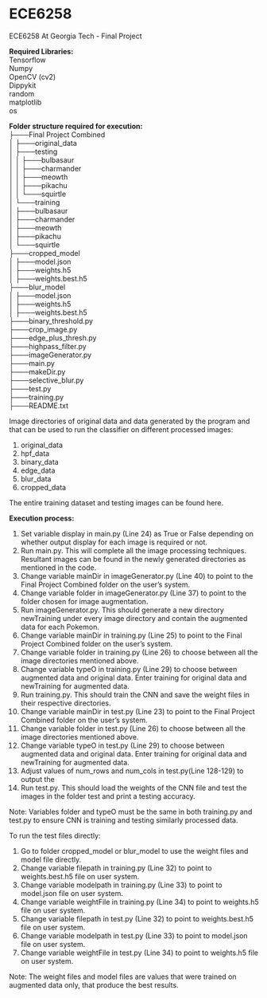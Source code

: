 # ECE6258
ECE6258 At Georgia Tech - Final Project

<b>Required Libraries:</b><br>
Tensorflow<br>
Numpy<br>
OpenCV (cv2)<br>
Dippykit<br>
random<br>
matplotlib<br>
os<br>

<b>Folder structure required for execution:</b><br>
├───Final Project Combined<br>
│   ├───original_data<br>
│       ├───testing<br>
│       │   ├───bulbasaur<br>
│       │   ├───charmander<br>
│       │   ├───meowth<br>
│       │   ├───pikachu<br>
│       │   └───squirtle<br>
│       └───training<br>
│           ├───bulbasaur<br>
│           ├───charmander<br>
│           ├───meowth<br>
│           ├───pikachu<br>
│           └───squirtle<br>
├───cropped_model<br>
│   ├───model.json<br>
│   ├───weights.h5<br>
│   ├───weights.best.h5<br>
├───blur_model<br>
│   ├───model.json<br>
│   ├───weights.h5<br>
│   ├───weights.best.h5<br>
├───binary_threshold.py<br>
├───crop_image.py<br>
├───edge_plus_thresh.py<br>
├───highpass_filter.py<br>
├───imageGenerator.py<br>
├───main.py<br>
├───makeDir.py<br>
├───selective_blur.py<br>
├───test.py<br>
├───training.py<br>
├───README.txt<br>

Image directories of original data and data generated by the program and that can be used to run the classifier on different processed images:

1. original_data
2. hpf_data
3. binary_data
4. edge_data
5. blur_data
6. cropped_data


The entire training dataset and testing images can be found here.

<b>Execution process:</b>
1. Set variable display in main.py (Line 24) as True or False depending on whether output display for each image is required or not.
2. Run main.py. This will complete all the image processing techniques. Resultant images can be found in the newly generated directories as mentioned in the code.
3. Change variable mainDir in imageGenerator.py (Line 40) to point to the Final Project Combined folder on the user’s system.
4. Change variable folder in imageGenerator.py (Line 37) to point to the folder chosen for image augmentation.
5. Run imageGenerator.py. This should generate a new directory newTraining under every image directory and contain the augmented data for each Pokemon.
6. Change variable mainDir in training.py (Line 25) to point to the Final Project Combined folder on the user’s system.
7. Change variable folder in training.py (Line 26) to choose between all the image directories mentioned above. 
8. Change variable typeO in training.py (Line 29) to choose between augmented data and original data. Enter training for original data and newTraining for augmented data.
9. Run training.py. This should train the CNN and save the weight files in their respective directories.
10. Change variable mainDir in test.py (Line 23) to point to the Final Project Combined folder on the user’s system.
11. Change variable folder in test.py (Line 26) to choose between all the image directories mentioned above. 
12. Change variable typeO in test.py (Line 29) to choose between augmented data and original data. Enter training for original data and newTraining for augmented data.
13. Adjust values of num_rows and num_cols in test.py(Line 128-129) to output the 
14. Run test.py. This should load the weights of the CNN file and test the images in the folder test and print a testing accuracy.

Note: 
Variables folder and typeO must be the same in both training.py and test.py to ensure CNN is training and testing similarly processed data.

To run the test files directly:
1. Go to folder cropped_model or blur_model to use the weight files and model file directly. 
2. Change variable filepath in training.py (Line 32) to point to weights.best.h5 file on user system.
3. Change variable modelpath in training.py (Line 33) to point to model.json file on user system.
4. Change variable weightFile in training.py (Line 34) to point to weights.h5 file on user system.
5. Change variable filepath in test.py (Line 32) to point to weights.best.h5 file on user system.
6. Change variable modelpath in test.py (Line 33) to point to model.json file on user system.
7. Change variable weightFile in test.py (Line 34) to point to weights.h5 file on user system.

Note: The weight files and model files are values that were trained on augmented data only, that produce the best results.

